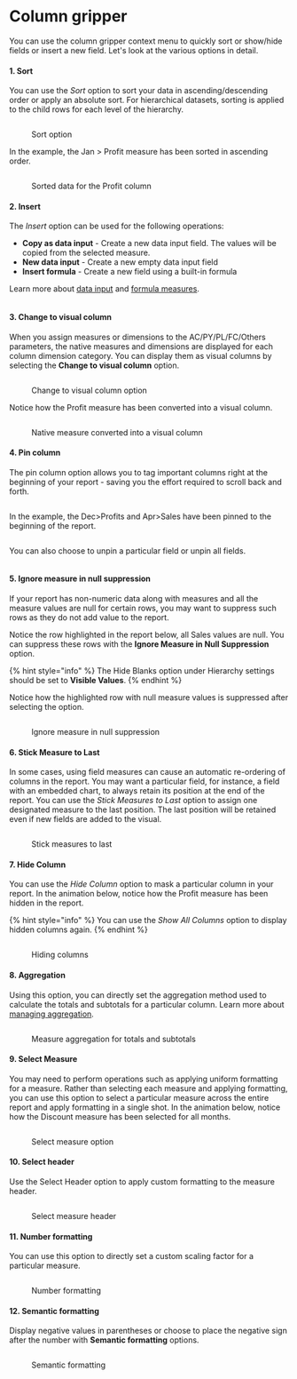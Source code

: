 # Column gripper

You can use the column gripper context menu to quickly sort or show/hide fields or insert a new field. Let's look at the various options in detail.

#### 1. Sort

You can use the _Sort_ option to sort your data in ascending/descending order or apply an absolute sort.  For hierarchical datasets, sorting is applied to the child rows for each level of the hierarchy.

<figure><img src="../../../.gitbook/assets/image (1) (1) (1) (1) (1) (1) (1) (1) (1) (1) (1) (1) (1) (1) (1) (1) (1) (1) (1) (1) (1) (1) (1) (1) (1) (1) (1) (1) (1) (1) (1) (1) (1) (1) (1) (1) (1) (1).png" alt=""><figcaption><p>Sort option</p></figcaption></figure>

In the example, the Jan > Profit measure has been sorted in ascending order.

<figure><img src="../../../.gitbook/assets/image (2) (1) (1) (1) (1) (1) (1) (1) (1) (1) (1) (1) (1) (1) (1) (1) (1) (1) (1) (1) (1) (1) (1) (1) (1).png" alt=""><figcaption><p>Sorted data for the Profit column</p></figcaption></figure>

#### 2. Insert

The _Insert_ option can be used for the following operations:

* **Copy as data input** - Create a new data input field. The values will be copied from the selected measure.
* **New data input** - Create a new empty data input field
* **Insert formula** - Create a new field using a built-in formula

Learn more about [data input](../../4.-adding-business-logic-and-formulae/insert-manual-input-rows.md) and [formula measures](../../4.-adding-business-logic-and-formulae/insert-calculated-columns.md).

<figure><img src="../../../.gitbook/assets/image (29) (2).png" alt=""><figcaption></figcaption></figure>

#### 3. Change to visual column

When you assign measures or dimensions to the AC/PY/PL/FC/Others parameters, the native measures and dimensions are displayed for each column dimension category. You can display them as visual columns by selecting the **Change to visual column** option.

<figure><img src="../../../.gitbook/assets/image (3) (1) (1) (1) (1) (1) (1) (1) (1) (1) (1) (1) (1) (1) (1) (1) (1) (1).png" alt=""><figcaption><p>Change to visual column option</p></figcaption></figure>

Notice how the Profit measure has been converted into a visual column.

<figure><img src="../../../.gitbook/assets/image (4) (1) (1) (1) (1) (1) (1) (1) (1) (1) (1) (1) (1) (1) (1).png" alt=""><figcaption><p>Native measure converted into a visual column</p></figcaption></figure>

#### 4. Pin column

The pin column option allows you to tag important columns right at the beginning of your report - saving you the effort required to scroll back and forth.

<figure><img src="../../../.gitbook/assets/image (31) (3).png" alt=""><figcaption></figcaption></figure>

In the example, the Dec>Profits and Apr>Sales have been pinned to the beginning of the report.

<figure><img src="../../../.gitbook/assets/image (32) (2).png" alt=""><figcaption></figcaption></figure>

You can also choose to unpin a particular field or unpin all fields.

<figure><img src="../../../.gitbook/assets/image (33) (2).png" alt=""><figcaption></figcaption></figure>

#### 5. Ignore measure in null suppression

If your report has non-numeric data along with measures and all the measure values are null for certain rows, you may want to suppress such rows as they do not add value to the report.

Notice the row highlighted in the report below, all Sales values are null. You can suppress these rows with the **Ignore Measure in Null Suppression** option.

{% hint style="info" %}
The Hide Blanks option under Hierarchy settings should be set to **Visible Values**.
{% endhint %}

Notice how the highlighted row with null measure values is suppressed after selecting the option.

<figure><img src="../../../.gitbook/assets/Untitled Project (29).gif" alt=""><figcaption><p>Ignore measure in null suppression</p></figcaption></figure>

#### 6. Stick Measure to Last

In some cases, using field measures can cause an automatic re-ordering of columns in the report. You may want a particular field, for instance, a field with an embedded chart,  to always retain its position at the end of the report. You can use the _Stick Measures to Last_ option to assign one designated measure to the last position. The last position will be retained even if new fields are added to the visual.

<figure><img src="../../../.gitbook/assets/image (41) (2).png" alt=""><figcaption><p>Stick measures to last</p></figcaption></figure>

#### 7. Hide Column

You can use the _Hide Column_ option to mask a particular column in your report. In the animation below, notice how the Profit measure has been hidden in the report.&#x20;

{% hint style="info" %}
You can use the _Show All Columns_ option to display hidden columns again.
{% endhint %}

<figure><img src="../../../.gitbook/assets/Hidecolumn.gif" alt=""><figcaption><p>Hiding columns</p></figcaption></figure>

#### 8. Aggregation

Using this option, you can directly set the aggregation method used to calculate the totals and subtotals for a particular column. Learn more about [managing aggregation](../../manage-aggregations/).

<figure><img src="../../../.gitbook/assets/image (46) (3).png" alt=""><figcaption><p>Measure aggregation for totals and subtotals</p></figcaption></figure>

#### 9. Select Measure

You may need to perform operations such as applying uniform formatting for a measure. Rather than selecting each measure and applying formatting, you can use this option to select a particular measure across the entire report and apply formatting in a single shot. In the animation below, notice how the Discount measure has been selected for all months.

<figure><img src="../../../.gitbook/assets/selectmeasure (2).gif" alt=""><figcaption><p>Select measure option</p></figcaption></figure>

#### 10. Select header

Use the Select Header option to apply custom formatting to the measure header.&#x20;

<figure><img src="../../../.gitbook/assets/Untitled Project (1) (1) (1).gif" alt=""><figcaption><p>Select measure header</p></figcaption></figure>

#### 11. Number formatting

You can use this option to directly set a custom scaling factor for a particular measure.

<figure><img src="../../../.gitbook/assets/image (49) (2).png" alt=""><figcaption><p>Number formatting</p></figcaption></figure>

#### 12. Semantic formatting

Display negative values in parentheses or choose to place the negative sign after the number with **Semantic formatting** options.

<figure><img src="../../../.gitbook/assets/image (3) (1) (1) (1) (1) (1) (1) (1) (1) (1) (1) (1) (1) (1) (1) (1) (1).png" alt=""><figcaption><p>Semantic formatting</p></figcaption></figure>
